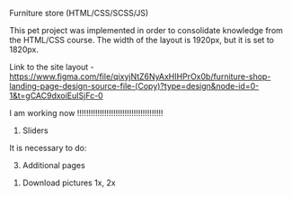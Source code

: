 Furniture store (HTML/CSS/SCSS/JS)

This pet project was implemented in order to consolidate knowledge from the HTML/CSS course. The width of the layout is 1920px, but it is set to 1820px.

Link to the site layout - https://www.figma.com/file/qixyjNtZ6NyAxHIHPrOx0b/furniture-shop-landing-page-design-source-file-(Copy)?type=design&node-id=0-1&t=gCAC9dxoiEuISjFc-0

I am working now !!!!!!!!!!!!!!!!!!!!!!!!!!!!!!!!!!!!!!

1. Sliders

It is necessary to do:

3. Additional pages

<!-- ---------------------------------- -->

1. Download pictures 1x, 2x
